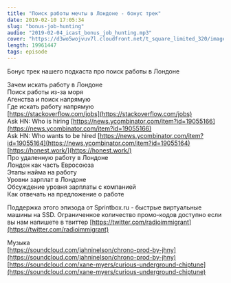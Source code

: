 ```yaml
---
title: "Поиск работы мечты в Лондоне - бонус трек"
date: 2019-02-10 17:05:34
slug: "bonus-job-hunting"
audio: "2019-02-04_icast_bonus_job_hunting.mp3"
cover: "https://d3wo5wojvuv7l.cloudfront.net/t_square_limited_320/images.spreaker.com/original/d20daaa729fc8cae11f6717f5c961b50.jpg"
length: 19961447
tags: episode
---
```

Бонус трек нашего подкаста про поиск работы в Лондоне  
  
Зачем искать работу в Лондоне  
Поиск работы из-за моря  
Агенства и поиск напрямую  
Где искать работу напрямую  
[https://stackoverflow.com/jobs](https://stackoverflow.com/jobs)  
Ask HN: Who is hiring [https://news.ycombinator.com/item?id=19055166](https://news.ycombinator.com/item?id=19055166)  
Ask HN: Who wants to be hired [https://news.ycombinator.com/item?id=19055164](https://news.ycombinator.com/item?id=19055164)  
[https://honest.work/](https://honest.work/)  
Про удаленную работу в Лондоне  
Лондон как часть Евросоюза  
Этапы найма на работу  
Уровни зарплат в Лондоне  
Обсуждение уровня зарплаты с компанией  
Как отвечать на предложение о работе  
  
Поддержка этого эпизода от Sprintbox.ru - быстрые виртуальные машины на SSD. Ограниченное количество промо-кодов доступно если вы нам напишете в твиттер [https://twitter.com/radioimmigrant](https://twitter.com/radioimmigrant)  
  
Музыка  
[https://soundcloud.com/jahninelson/chrono-prod-by-jhny](https://soundcloud.com/jahninelson/chrono-prod-by-jhny)  
[https://soundcloud.com/xane-myers/curious-underground-chiptune](https://soundcloud.com/xane-myers/curious-underground-chiptune)

